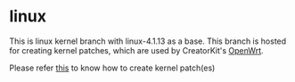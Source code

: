 # linux

This is linux kernel branch with linux-4.1.13 as a base. This branch is hosted for creating kernel patches, which are used by CreatorKit's [OpenWrt](https://github.com/IMGCreator/openwrt).

Please refer [this](https://github.com/IMGCreator/openwrt#adding-linux-kernel-patches) to know how to create kernel patch(es)
